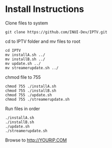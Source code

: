 # Install Instructions

Clone files to system
~~~~
git clone https://github.com/INUI-Dev/IPTV.git
~~~~

cd to IPTV folder and mv files to root
~~~~
cd IPTV
mv installA.sh ../
mv installB.sh ../
mv update.sh ../ 
mv streamerupdate.sh ../ 
~~~~

chmod file to 755
~~~~
chmod 755 ./installA.sh 
chmod 755 ./installB.sh 
chmod 755 ./update.sh 
chmod 755 ./streamerupdate.sh 
~~~~

Run files in order
~~~~
./installA.sh 
./installB.sh 
./update.sh 
./streamerupdate.sh 
~~~~

Browse to http://YOURIP.COM

